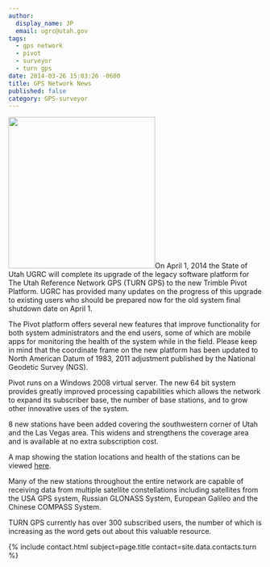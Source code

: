 ```yaml
---
author:
  display_name: JP
  email: ugrc@utah.gov
tags:
  - gps network
  - pivot
  - surveyor
  - turn gps
date: 2014-03-26 15:03:26 -0600
title: GPS Network News
published: false
category: GPS-surveyor
---
```


<p><img src="/images/404.png" alt="" title="GPSNetwork_March2014" width="291" height="300" class="inline-text-left" />On April 1, 2014 the State of Utah UGRC will complete its upgrade of the legacy software platform for The Utah Reference Network GPS (TURN GPS) to the new Trimble Pivot Platform. UGRC has provided many updates on the progress of this upgrade to existing users who should be prepared now for the old system final shutdown date on April 1.</p>
<p>The Pivot platform offers several new features that improve functionality for both system administrators and the end users, some of which are mobile apps for monitoring the health of the system while in the field. Please keep in mind that the coordinate frame on the new platform has been updated to North American Datum of 1983, 2011 adjustment published by the National Geodetic Survey (NGS). </p>
<p>Pivot runs on a Windows 2008 virtual server. The new 64 bit system provides greatly improved processing capabilities which allows the network to expand its subscriber base, the number of base stations, and to grow other innovative uses of the system.</p>
<p>8 new stations have been added covering the southwestern corner of Utah and the Las Vegas area. This widens and strengthens the coverage area and is available at no extra subscription cost. </p>
<p>A map showing the station locations and health of the stations can be viewed <a href="http://168.179.231.9/Map/SensorMap.aspx">here</a>. </p>
<p>Many of the new stations throughout the entire network are capable of receiving data from multiple satellite constellations including satellites from the USA GPS system, Russian GLONASS System, European Galileo and the Chinese COMPASS System.  </p>
<p>TURN GPS currently has over 300 subscribed users, the number of which is increasing as the word gets out about this valuable resource.</p>
<p>{% include contact.html subject=page.title contact=site.data.contacts.turn %}</p>
